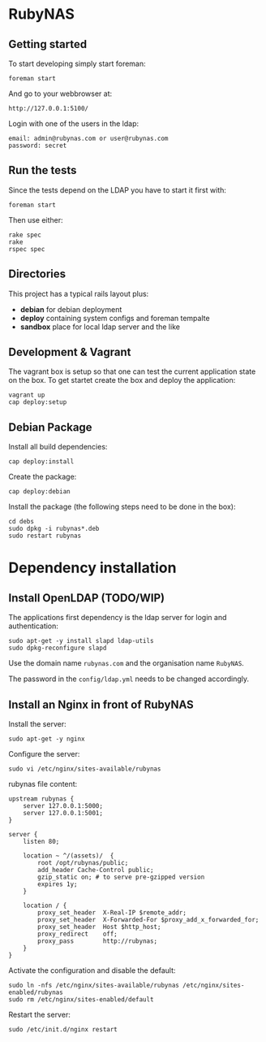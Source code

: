 # RubyNAS

## Getting started

To start developing simply start foreman:

	foreman start

And go to your webbrowser at: 

	http://127.0.0.1:5100/

Login with one of the users in the ldap:

	email: admin@rubynas.com or user@rubynas.com
	password: secret

## Run the tests

Since the tests depend on the LDAP you have to start it first with:

	foreman start

Then use either:

	rake spec
	rake
	rspec spec

## Directories

This project has a typical rails layout plus:

* **debian** for debian deployment
* **deploy** containing system configs and foreman tempalte
* **sandbox** place for local ldap server and the like

## Development & Vagrant

The vagrant box is setup so that one can test the current application state on the box. To get startet create the box and deploy the application:

	vagrant up
	cap deploy:setup

## Debian Package

Install all build dependencies:

	cap deploy:install

Create the package:

	cap deploy:debian

Install the package (the following steps need to be done in the box):

	cd debs
	sudo dpkg -i rubynas*.deb
	sudo restart rubynas

# Dependency installation

## Install OpenLDAP (TODO/WIP)

The applications first dependency is the ldap server for login and authentication:

	sudo apt-get -y install slapd ldap-utils
	sudo dpkg-reconfigure slapd

Use the domain name `rubynas.com` and the organisation name `RubyNAS`.

The password in the `config/ldap.yml` needs to be changed accordingly.

## Install an Nginx in front of RubyNAS

Install the server:

	sudo apt-get -y nginx

Configure the server:

	sudo vi /etc/nginx/sites-available/rubynas

rubynas file content:

	upstream rubynas {
		server 127.0.0.1:5000;
		server 127.0.0.1:5001;
	}
	
	server {
		listen 80;
	
		location ~ ^/(assets)/  {
			root /opt/rubynas/public;
			add_header Cache-Control public;
			gzip_static on; # to serve pre-gzipped version
			expires 1y;
		}
	
		location / {
			proxy_set_header  X-Real-IP $remote_addr;
			proxy_set_header  X-Forwarded-For $proxy_add_x_forwarded_for;
			proxy_set_header  Host $http_host;
			proxy_redirect    off;
			proxy_pass        http://rubynas;
		}
	}

Activate the configuration and disable the default:

	sudo ln -nfs /etc/nginx/sites-available/rubynas /etc/nginx/sites-enabled/rubynas
	sudo rm /etc/nginx/sites-enabled/default

Restart the server:

	sudo /etc/init.d/nginx restart

